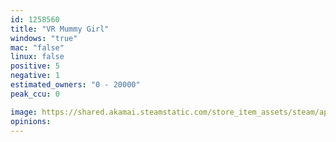 ```yaml
---
id: 1258560
title: "VR Mummy Girl"
windows: "true"
mac: "false"
linux: false
positive: 5
negative: 1
estimated_owners: "0 - 20000"
peak_ccu: 0

image: https://shared.akamai.steamstatic.com/store_item_assets/steam/apps/1258560/header.jpg?t=1635942009
opinions:
---
```

